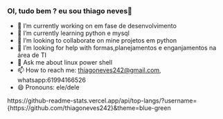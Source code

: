 ### OI, tudo bem ? eu sou thiago neves👋
- 🔭 I’m currently working on em fase de desenvolvimento
- 🌱 I’m currently learning python e mysql
- 👯 I’m looking to collaborate on mine projetos em python
- 🤔 I’m looking for help with formas,planejamentos e enganjamentos na área de TI
- 💬 Ask me about linux power shell
- 📫 How to reach me: thiagoneves242@gmail.com, whatsapp:61994166526
- 😄 Pronouns: ele/dele

<div>
https://github-readme-stats.vercel.app/api/top-langs/?username={https://github.com/thiagoneves242}&theme=blue-green
</div>
